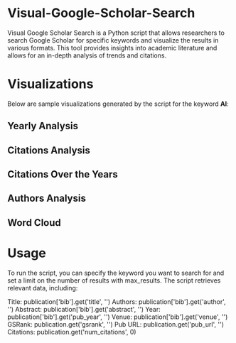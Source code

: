 # Visual-Google-Scholar-Search
Visual Google Scholar Search is a Python script that allows researchers to search Google Scholar for specific keywords and visualize the results in various formats. This tool provides insights into academic literature and allows for an in-depth analysis of trends and citations.

# Visualizations
Below are sample visualizations generated by the script for the keyword **AI**:

## Yearly Analysis

## Citations Analysis

## Citations Over the Years

## Authors Analysis

## Word Cloud

# Usage
To run the script, you can specify the keyword you want to search for and set a limit on the number of results with max_results. The script retrieves relevant data, including:

Title: publication['bib'].get('title', '')
Authors: publication['bib'].get('author', '')
Abstract: publication['bib'].get('abstract', '')
Year: publication['bib'].get('pub_year', '')
Venue: publication['bib'].get('venue', '')
GSRank: publication.get('gsrank', '')
Pub URL: publication.get('pub_url', '')
Citations: publication.get('num_citations', 0)
